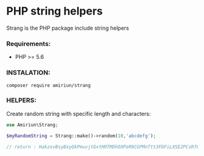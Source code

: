 # PHP string helpers

Strang is the PHP package include string helpers

### Requirements:
- PHP >= 5.6


### INSTALATION:

```composer require amiriun/strang```

### HELPERS:

Create random string with specific length and characters:
```php
use Amiriun\Strang;

$myRandomString = Strang::make()->random(10,'abcdefg');

// return : HakzxvBsyBxyQkPmuvjtGxtHRTMDhOXPeR9CGPMnTtt3FDFiLXSE2PCsR78tl7hIwVD5HUdPgaIe03qB
